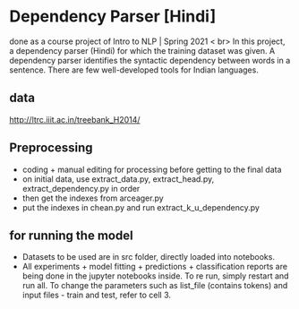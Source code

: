 # Dependency Parser [Hindi]
done as a course project of Intro to NLP | Spring 2021 < br>
In this project, a dependency parser (Hindi) for which the training dataset was given. A dependency parser identifies the syntactic dependency between words in a
sentence. There are few well-developed tools for Indian languages.

## data
http://ltrc.iiit.ac.in/treebank_H2014/ 

## Preprocessing 
* coding + manual editing for processing before getting to the final data
* on initial data, use extract_data.py, extract_head.py, extract_dependency.py in order
* then get the indexes from arceager.py
* put the indexes in chean.py and run extract_k_u_dependency.py
## for running the model 
* Datasets to be used are in src folder, directly loaded into notebooks.
* All experiments + model fitting + predictions + classification reports are being done in the jupyter notebooks inside. To re run, simply restart and run all. To change the parameters such as list_file (contains tokens) and input files - train and test, refer to cell 3.

